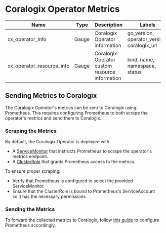 # Coralogix Operator Metrics

| Name | Type | Description | Labels |
|------|------|-------------|---------|
| cx_operator_info | Gauge | Coralogix Operator information | go_version, operator_version, coralogix_url |
| cx_operator_resource_info | Gauge | Coralogix Operator custom resource information | kind, name, namespace, status |

## Sending Metrics to Coralogix
The Coralogix Operator's metrics can be sent to Coralogix using Prometheus.
This requires configuring Prometheus to both scrape the operator's metrics and send them to Coralogix.

### Scraping the Metrics
By default, the Coralogix Operator is deployed with:

- A [ServiceMonitor](../charts/coralogix-operator/templates/service_monitor.yaml) that instructs Prometheus to scrape the operator's metrics endpoint.
- A [ClusterRole](../charts/coralogix-operator/templates/metrics_reader_role.yaml) that grants Prometheus access to the metrics.
    
To ensure proper scraping:

- Verify that Prometheus is configured to select the provided ServiceMonitor.
- Ensure that the ClusterRole is bound to Prometheus's ServiceAccount so it has the necessary permissions.

### Sending the Metrics
To forward the collected metrics to Coralogix, follow [this guide](https://coralogix.com/docs/integrations/prometheus/prometheus-server/) to configure Prometheus accordingly.
